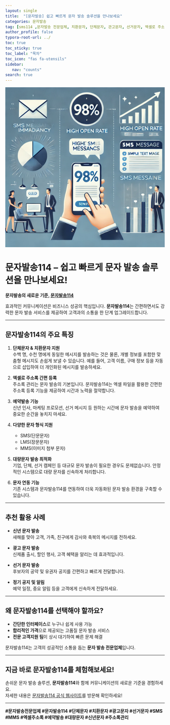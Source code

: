 ```yaml
---
layout: single
title:  "[문자발송] 쉽고 빠르게 문자 발송 솔루션을 만나보세요"
categories: 문자발송
tag: [sms114 ,문자발송 전문업체, 치환문자, 단체문자, 관고문자, 선거문자, 엑셀로 주소록 간편등록, 예약발송, SMS, MMS, MMS, 대량문자, 치환문자, 주소록관리, 문자연동, 문자발송전문업체, 신년문자발송, 신년인사 ]
author_profile: false
typora-root-url: ../
toc: true
toc_sticky: true
toc_label: "목차"
toc_icon: "fas fa-utensils" 
sidebar:
   nav: "counts"
search: true
---
```


![pic01](/images/2024-12-18-ad-01/pic01.png)

# 문자발송114 – 쉽고 빠르게 문자 발송 솔루션을 만나보세요!

**문자발송의 새로운 기준, [문자발송114](http://www.sms114.co.kr)**  

효과적인 커뮤니케이션은 비즈니스 성공의 핵심입니다. **문자발송114**는 간편하면서도 강력한 문자 발송 서비스를 제공하여 고객과의 소통을 한 단계 업그레이드합니다.

---

## 문자발송114의 주요 특징

1. **단체문자 & 치환문자 지원**  
   수백 명, 수천 명에게 동일한 메시지를 발송하는 것은 물론, 개별 정보를 포함한 맞춤형 메시지도 손쉽게 보낼 수 있습니다. 예를 들어, 고객 이름, 구매 정보 등을 자동으로 삽입하여 더 개인화된 메시지를 발송하세요.

2. **엑셀로 주소록 간편 등록**  
   주소록 관리는 문자 발송의 기본입니다. 문자발송114는 엑셀 파일을 활용한 간편한 주소록 등록 기능을 제공하여 시간과 노력을 절약합니다.

3. **예약발송 기능**  
   신년 인사, 마케팅 프로모션, 선거 메시지 등 원하는 시간에 문자 발송을 예약하여 중요한 순간을 놓치지 마세요.

4. **다양한 문자 형식 지원**  
   - SMS(단문문자)  
   - LMS(장문문자)  
   - MMS(이미지 첨부 문자)  

5. **대량문자 발송 최적화**  
   기업, 단체, 선거 캠페인 등 대규모 문자 발송이 필요한 경우도 문제없습니다. 안정적인 시스템으로 대량 문자를 신속하게 처리합니다.

6. **문자 연동 기능**  
   기존 시스템과 문자발송114를 연동하여 더욱 자동화된 문자 발송 환경을 구축할 수 있습니다.

---

## 추천 활용 사례

- **신년 문자 발송**  
  새해를 맞아 고객, 가족, 친구에게 감사와 축복의 메시지를 전하세요.  

- **광고 문자 발송**  
  신제품 출시, 할인 행사, 고객 혜택을 알리는 데 효과적입니다.  

- **선거 문자 발송**  
  후보자의 공약 및 유권자 공지를 간편하고 빠르게 전달합니다.  

- **정기 공지 및 알림**  
  예약 일정, 중요 알림 등을 고객에게 신속하게 전달하세요.

---

## 왜 문자발송114를 선택해야 할까요?

- **간단한 인터페이스**로 누구나 쉽게 사용 가능  
- **합리적인 가격**으로 제공되는 고품질 문자 발송 서비스  
- **전문 고객지원 팀**이 상시 대기하여 빠른 문제 해결  

문자발송114는 고객의 성공적인 소통을 돕는 **문자 발송 전문업체**입니다.

---

## 지금 바로 문자발송114를 체험해보세요!

손쉬운 문자 발송 솔루션, **문자발송114**와 함께 커뮤니케이션의 새로운 기준을 경험하세요.  
자세한 내용은 [문자발송114 공식 웹사이트](http://www.sms114.co.kr)를 방문해 확인하세요!

---

**#문자발송전문업체 #문자발송114 #단체문자 #치환문자 #광고문자 #선거문자 #SMS #MMS #엑셀주소록 #예약발송 #대량문자 #신년문자 #주소록관리**